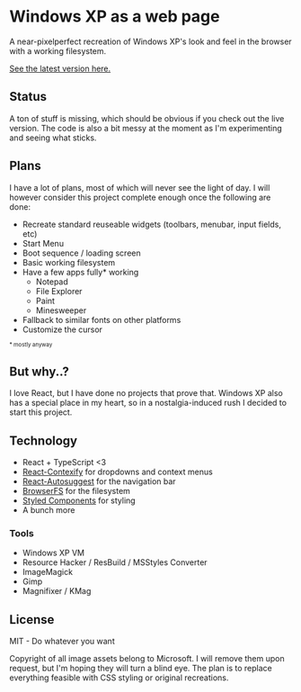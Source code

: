 # Windows XP as a web page

A near-pixelperfect recreation of Windows XP's look and feel in the browser with a working filesystem. 

[See the latest version here.](https://phault.dev/winxp/)

## Status

A ton of stuff is missing, which should be obvious if you check out the live version. 
The code is also a bit messy at the moment as I'm experimenting and seeing what sticks.

## Plans

I have a lot of plans, most of which will never see the light of day. I will however consider this project complete enough once the following are done:

* Recreate standard reuseable widgets (toolbars, menubar, input fields, etc)
* Start Menu
* Boot sequence / loading screen
* Basic working filesystem
* Have a few apps fully* working
    * Notepad
    * File Explorer
    * Paint
    * Minesweeper
* Fallback to similar fonts on other platforms
* Customize the cursor

<sub><sup>* mostly anyway</sup></sub>

## But why..?

I love React, but I have done no projects that prove that. Windows XP also has a special place in my heart, so in a nostalgia-induced rush I decided to start this project.

## Technology

* React + TypeScript <3
* [React-Contexify](https://github.com/fkhadra/react-contexify) for dropdowns and context menus
* [React-Autosuggest](https://github.com/moroshko/react-autosuggest) for the navigation bar
* [BrowserFS](https://github.com/jvilk/BrowserFS) for the filesystem
* [Styled Components](https://www.styled-components.com/) for styling
* A bunch more

### Tools

* Windows XP VM
* Resource Hacker / ResBuild / MSStyles Converter
* ImageMagick
* Gimp
* Magnifixer / KMag

## License

MIT - Do whatever you want

Copyright of all image assets belong to Microsoft. I will remove them upon request, but I'm hoping they will turn a blind eye. The plan is to replace everything feasible with CSS styling or original recreations. 